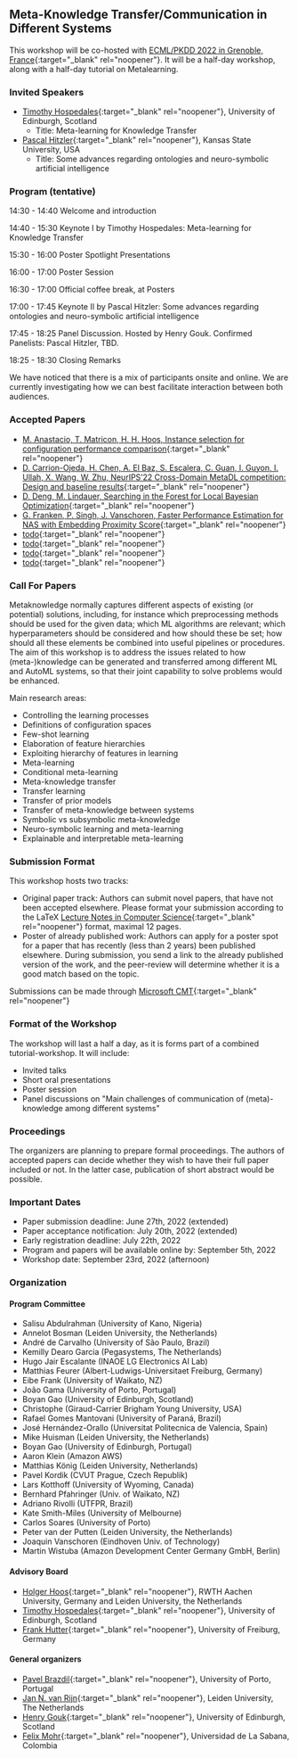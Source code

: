## Meta-Knowledge Transfer/Communication in Different Systems
This workshop will be co-hosted with [ECML/PKDD 2022 in Grenoble, France](https://2022.ecmlpkdd.org/){:target="_blank" rel="noopener"}. It will be a half-day workshop, along with a half-day tutorial on Metalearning. 

### Invited Speakers
* [Timothy Hospedales](https://homepages.inf.ed.ac.uk/thospeda/){:target="_blank" rel="noopener"}, University of Edinburgh, Scotland
  * Title: Meta-learning for Knowledge Transfer
* [Pascal Hitzler](https://people.cs.ksu.edu/~hitzler/){:target="_blank" rel="noopener"}, Kansas State University, USA
  * Title: Some advances regarding ontologies and neuro-symbolic artificial intelligence

### Program (tentative)

14:30 - 14:40 Welcome and introduction

14:40 - 15:30 Keynote I by Timothy Hospedales: Meta-learning for Knowledge Transfer

15:30 - 16:00 Poster Spotlight Presentations

16:00 - 17:00 Poster Session

16:30 - 17:00 Official coffee break, at Posters

17:00 - 17:45 Keynote II by Pascal Hitzler: Some advances regarding ontologies and neuro-symbolic artificial intelligence

17:45 - 18:25 Panel Discussion. Hosted by Henry Gouk. Confirmed Panelists: Pascal Hitzler, TBD.

18:25 - 18:30 Closing Remarks

We have noticed that there is a mix of participants onsite and online. We are currently investigating how we can best facilitate interaction between both audiences.

### Accepted Papers

* [M. Anastacio, T. Matricon, H. H. Hoos, Instance selection for configuration performance comparison](/metalearning/content/2022ECMLPKDD_proceedings/Anastacio22a.pdf){:target="_blank" rel="noopener"}
* [D. Carrion-Ojeda, H. Chen, A. El Baz, S. Escalera, C. Guan, I. Guyon, I. Ullah, X. Wang, W. Zhu, NeurIPS’22 Cross-Domain MetaDL competition: Design and baseline results](/metalearning/content/2022ECMLPKDD_proceedings/Carrion-Ojeda22a.pdf){:target="_blank" rel="noopener"}
* [D. Deng, M. Lindauer, Searching in the Forest for Local Bayesian Optimization](/metalearning/content/2022ECMLPKDD_proceedings/Deng22a.pdf){:target="_blank" rel="noopener"}
* [G. Franken, P. Singh, J. Vanschoren, Faster Performance Estimation for NAS with Embedding Proximity Score](/metalearning/content/2022ECMLPKDD_proceedings/Franken22a.pdf){:target="_blank" rel="noopener"}
* [todo](/metalearning/content/2022ECMLPKDD_proceedings/Gosiewska22a.pdf){:target="_blank" rel="noopener"}
* [todo](/metalearning/content/2022ECMLPKDD_proceedings/Hetlerovic22a.pdf){:target="_blank" rel="noopener"}
* [todo](/metalearning/content/2022ECMLPKDD_proceedings/Occorso22a.pdf){:target="_blank" rel="noopener"}
* [todo](/metalearning/content/2022ECMLPKDD_proceedings/Wang22a.pdf){:target="_blank" rel="noopener"}

### Call For Papers
Metaknowledge normally captures different aspects of existing (or potential) solutions, including, for instance which preprocessing methods should be used for the given data; which ML algorithms are relevant; which hyperparameters should be considered and how should these be set; how should all these elements be combined into useful pipelines or procedures. The aim of this workshop is to address the issues related to how (meta-)knowledge can be generated and transferred among different ML and AutoML systems, so that their joint capability to solve problems would be enhanced.

Main research areas:

* Controlling the learning processes
* Definitions of configuration spaces
* Few-shot learning
* Elaboration of feature hierarchies
* Exploiting hierarchy of features in learning
* Meta-learning
* Conditional meta-learning
* Meta-knowledge transfer
* Transfer learning
* Transfer of prior models
* Transfer of meta-knowledge between systems
* Symbolic vs subsymbolic meta-knowledge
* Neuro-symbolic learning and meta-learning
* Explainable and interpretable meta-learning

### Submission Format

This workshop hosts two tracks:

* Original paper track: Authors can submit novel papers, that have not been accepted elsewhere. Please format your submission according to the LaTeX [Lecture Notes in Computer Science](https://www.springer.com/gp/computer-science/lncs){:target="_blank" rel="noopener"} format, maximal 12 pages.
* Poster of already published work: Authors can apply for a poster spot for a paper that has recently (less than 2 years) been published elsewhere. During submission, you send a link to the already published version of the work, and the peer-review will determine whether it is a good match based on the topic. 

Submissions can be made through [Microsoft CMT](https://cmt3.research.microsoft.com/METALEARNING2022/){:target="_blank" rel="noopener"}

### Format of the Workshop

The workshop will last a half a day, as it is forms part of a combined tutorial-workshop. It will include: 

* Invited talks
* Short oral presentations
* Poster session 
* Panel discussions on "Main challenges of communication of (meta)-knowledge among different systems"

### Proceedings

The organizers are planning to prepare formal proceedings. The authors of accepted papers can decide whether they wish to have their full paper included or not. In the latter case, publication of short abstract would be possible.

### Important Dates

* Paper submission deadline: June 27th, 2022 (extended)
* Paper acceptance notification: July 20th, 2022 (extended)
* Early registration deadline: July 22th, 2022
* Program and papers will be available online by: September 5th, 2022
* Workshop date: September 23rd, 2022 (afternoon)

### Organization

#### Program Committee

* Salisu Abdulrahman	(University of Kano, Nigeria)
* Annelot Bosman (Leiden University, the Netherlands)
* André de Carvalho	(University of São Paulo, Brazil)
* Kemilly Dearo Garcia	(Pegasystems, The Netherlands)
* Hugo Jair Escalante	(INAOE LG Electronics AI Lab)
* Matthias Feurer (Albert-Ludwigs-Universitaet Freiburg, Germany)
* Eibe Frank (University of Waikato, NZ)
* João Gama	(University of Porto, Portugal)
* Boyan Gao	(University of Edinburgh, Scotland)
* Christophe (Giraud-Carrier 	Brigham Young University, USA)
* Rafael Gomes Mantovani	(University of Paraná, Brazil)
* José Hernández-Orallo	(Universitat Politecnica de Valencia, Spain)
* Mike Huisman (Leiden University, the Netherlands)
* Boyan Gao	(University of Edinburgh, Portugal)
* Aaron Klein	(Amazon AWS)
* Matthias König (Leiden University, Netherlands)
* Pavel Kordik	(CVUT Prague, Czech Republik)
* Lars Kotthoff	(University of Wyoming, Canada)
* Bernhard Pfahringer	(Univ. of Waikato, NZ)
* Adriano Rivolli	(UTFPR, Brazil)
* Kate Smith-Miles	(University of Melbourne)
* Carlos Soares	(University of Porto)
* Peter van der Putten (Leiden University, the Netherlands)
* Joaquin Vanschoren (Eindhoven Univ. of Technology)
* Martin Wistuba	(Amazon Development Center Germany GmbH, Berlin)


#### Advisory Board
* [Holger Hoos](https://hoos.ca/){:target="_blank" rel="noopener"}, RWTH Aachen University, Germany and Leiden University, the Netherlands
* [Timothy Hospedales](https://homepages.inf.ed.ac.uk/thospeda/){:target="_blank" rel="noopener"}, University of Edinburgh, Scotland
* [Frank Hutter](https://ml.informatik.uni-freiburg.de/profile/hutter/){:target="_blank" rel="noopener"}, University of Freiburg, Germany

#### General organizers
* [Pavel Brazdil](http://www.liaad.up.pt/area/pbrazdil/pavel-brazdil){:target="_blank" rel="noopener"}, University of Porto, Portugal
* [Jan N. van Rijn](https://www.universiteitleiden.nl/en/staffmembers/jan-van-rijn){:target="_blank" rel="noopener"}, Leiden University, The Netherlands
* [Henry Gouk](https://www.henrygouk.com/){:target="_blank" rel="noopener"}, University of Edinburgh, Scotland 
* [Felix Mohr](https://www.linkedin.com/in/felix-mohr-83464a220/){:target="_blank" rel="noopener"}, Universidad de La Sabana, Colombia
